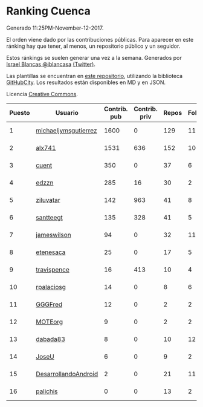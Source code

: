 # Ranking Cuenca

Generado 11:25PM-November-12-2017.

El orden viene dado por las contribuciones públicas. Para aparecer en este ránking hay que tener, al menos, un repositorio público y un seguidor.

Estos ránkings se suelen generar una vez a la semana. Generados por [Israel Blancas @iblancasa](https://github.com/iblancasa/) [(Twitter)](https://twitter.com/iblancasa).

Las plantillas se encuentran en [este repositorio](https://github.com/iblancasa/GH-Spanish-Ranking), utilizando la biblioteca [GitHubCity](https://github.com/iblancasa/GitHubCity). Los resultados están disponibles en MD y en JSON.

Licencia [Creative Commons](https://creativecommons.org/licenses/by/4.0/).

| Puesto   |  Usuario  | Contrib. pub | Contrib. priv |Repos| Followers | Desde |  Avatar  |
|----------|-----------|--------------|---------------|-----|-----------|-------|----------|
|1|[michaeljymsgutierrez](https://github.com/michaeljymsgutierrez)|1600|0|129|11|2016-05-30|![michaeljymsgutierrez](https://avatars0.githubusercontent.com/u/19644179)|
|2|[alx741](https://github.com/alx741)|1531|636|152|10|2012-10-12|![alx741](https://avatars0.githubusercontent.com/u/2545720)|
|3|[cuent](https://github.com/cuent)|350|0|37|6|2013-08-17|![cuent](https://avatars3.githubusercontent.com/u/5248968)|
|4|[edzzn](https://github.com/edzzn)|285|16|30|2|2015-10-02|![edzzn](https://avatars1.githubusercontent.com/u/14936466)|
|5|[ziluvatar](https://github.com/ziluvatar)|142|963|41|8|2012-02-09|![ziluvatar](https://avatars2.githubusercontent.com/u/1424663)|
|6|[santteegt](https://github.com/santteegt)|135|328|41|5|2011-07-19|![santteegt](https://avatars1.githubusercontent.com/u/926341)|
|7|[jameswilson](https://github.com/jameswilson)|94|0|32|11|2010-04-14|![jameswilson](https://avatars0.githubusercontent.com/u/243532)|
|8|[etenesaca](https://github.com/etenesaca)|25|0|17|5|2013-02-14|![etenesaca](https://avatars2.githubusercontent.com/u/3594639)|
|9|[travispence](https://github.com/travispence)|16|413|10|4|2011-12-02|![travispence](https://avatars2.githubusercontent.com/u/1236534)|
|10|[rpalaciosg](https://github.com/rpalaciosg)|14|0|8|6|2015-03-25|![rpalaciosg](https://avatars0.githubusercontent.com/u/11642622)|
|11|[GGGFred](https://github.com/GGGFred)|12|0|2|2|2013-01-15|![GGGFred](https://avatars3.githubusercontent.com/u/3277081)|
|12|[MOTEorg](https://github.com/MOTEorg)|9|0|2|2|2013-10-17|![MOTEorg](https://avatars1.githubusercontent.com/u/5705296)|
|13|[dabada83](https://github.com/dabada83)|8|0|10|12|2010-02-26|![dabada83](https://avatars3.githubusercontent.com/u/211490)|
|14|[JoseU](https://github.com/JoseU)|6|0|9|2|2014-05-08|![JoseU](https://avatars1.githubusercontent.com/u/7528517)|
|15|[DesarrollandoAndroid](https://github.com/DesarrollandoAndroid)|2|0|21|11|2014-06-22|![DesarrollandoAndroid](https://avatars2.githubusercontent.com/u/7956170)|
|16|[palichis](https://github.com/palichis)|0|0|13|2|2011-03-29|![palichis](https://avatars1.githubusercontent.com/u/697345)|
